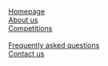 [Homepage](index.html)
<br>
[About us](about.html)
<br>
[Competitions](competitions.html)    
<br>
[Frequently asked questions](faq.html)
<br>
[Contact us](contact.html)
